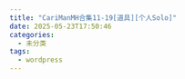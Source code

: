 ```yaml
---
title: "CariManMH合集11-19[道具][个人Solo]"
date: 2025-05-23T17:50:46
categories:
  - 未分类
tags:
  - wordpress
---
```





